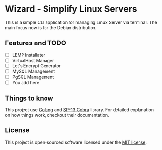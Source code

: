 # Wizard - Simplify Linux Servers

This is a simple CLI application for managing Linux Server via terminal. The main focus now is for the Debian distribution.

## Features and TODO

- [ ] LEMP Installater
- [ ] VirtualHost Manager
- [ ] Let's Encrypt Generator
- [ ] MySQL Management
- [ ] PgSQL Management
- [ ] You add here

## Things to know

This project use [Golang](https://golang.org/) and [SPF13 Cobra](https://github.com/spf13/cobra) library. For detailed explanation on how things work, checkout their documentation.

## License

This project is open-sourced software licensed under the [MIT license](./LICENSE).
